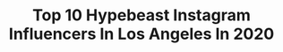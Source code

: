 ---
title: Top 10 Hypebeast Instagram Influencers In Los Angeles In 2020
description: >-
  Find top hypebeast Instagram influencers in Los Angeles in 2020. Most popular hashtags: #fashion #losangeles #hypebeast #ootd.
platform: Instagram
profiles:
  - username: "samanthacaudle9"
    fullname: >-
      DANCER CHOREOGRAPHER YOUTUBER
    location: "United States"
    followers: 72360
    engagement: 678
    commentsToLikes: 0.019654
    avatar: "https://scontent-lga3-1.cdninstagram.com/v/t51.2885-19/s320x320/69116895_375699093383235_6081894104562663424_n.jpg?_nc_ht=scontent-lga3-1.cdninstagram.com&_nc_ohc=Ng2T4dlPoLMAX_drCyo&oh=47e7fa2e5ccc327b8bca9754c66bd9d3&oe=5EBB9D07"
    verified: false
    hashtags: "#hype, #twerking, #roddyricch, #dancehall"
  - username: "_j.squared"
    fullname: >-
      Jordan Jimenez
    location: "United States"
    followers: 8048
    engagement: 909
    commentsToLikes: 0.027925
    avatar: "https://scontent-lhr8-1.cdninstagram.com/v/t51.2885-19/s320x320/43817794_279187736265017_2309953808312041472_n.jpg?_nc_ht=scontent-lhr8-1.cdninstagram.com&_nc_ohc=culucYF6tfYAX9r-Vgh&oh=17975362361fff781fa14067dba0583d&oe=5EBCE926"
    verified: false
    hashtags: "#complex, #streetphotography, #sports, #rap"
  - username: "blotch"
    fullname: >-
      Chris Theodoropoulos
    location: "United States"
    followers: 25007
    engagement: 766
    commentsToLikes: 0.017546
    avatar: "https://scontent-lhr8-1.cdninstagram.com/v/t51.2885-19/s320x320/15057160_1127060127389194_4206449763786162176_a.jpg?_nc_ht=scontent-lhr8-1.cdninstagram.com&_nc_ohc=k6z2bsznqegAX9tkm6I&oh=4bd94e3fe95e02f181d5ef3926b95673&oe=5EB94FF8"
    verified: false
    hashtags: "#way2ill, #agameoftones, #vol10k, #createcommune"
  - username: "ninedash"
    fullname: >-
      Daniel♌
    location: "United States"
    followers: 23370
    engagement: 785
    commentsToLikes: 0.101760
    avatar: "https://scontent-lhr8-1.cdninstagram.com/v/t51.2885-19/s320x320/87217165_193494778419864_6666339252608958464_n.jpg?_nc_ht=scontent-lhr8-1.cdninstagram.com&_nc_ohc=N9S6jkjL26kAX-XYR45&oh=2c9846bf6e1789603eab03bf0078b682&oe=5EBBA121"
    verified: false
    hashtags: "#2020vision, #23, #21"
  - username: "kidboogie_official"
    fullname: >-
      𝔎𝔦𝔡𝔅𝔬𝔬𝔤𝔦𝔢/𝔇𝔞𝔫𝔠𝔢𝔯/𝔐𝔲𝔰𝔦𝔠𝔦𝔞𝔫
    location: "United States"
    followers: 126902
    engagement: 130
    commentsToLikes: 0.021736
    avatar: "https://scontent-amt2-1.cdninstagram.com/v/t51.2885-19/s320x320/47042264_219165775672616_4574163122545229824_n.jpg?_nc_ht=scontent-amt2-1.cdninstagram.com&_nc_ohc=JfxvpaUKYk4AX9KACR-&oh=7854907c7ac23c66674ae3b70a5b4bba&oe=5EB4ABF2"
    verified: false
    hashtags: "#teach, #tutorials, #vibes, #animation"
  - username: "beasteater"
    fullname: >-
      XXXXX
    location: "United States"
    followers: 467036
    engagement: 1024
    commentsToLikes: 0.029732
    avatar: "https://scontent-lhr8-1.cdninstagram.com/v/t51.2885-19/s320x320/81221438_1178833642322929_6681752064873201664_n.jpg?_nc_ht=scontent-lhr8-1.cdninstagram.com&_nc_ohc=J44PxgEHQoEAX8niMI4&oh=5de18b568b59993368d33fb2fd0c8a93&oe=5EBB3B9D"
    verified: false
    hashtags: "#couplesofinstagram, #collegestudents, #fashion, #photoshoot"
  - username: "jessycablood"
    fullname: >-
      Jessyca Blood
    location: "United States"
    followers: 5543
    engagement: 717
    commentsToLikes: 0.040715
    avatar: "https://scontent-ams4-1.cdninstagram.com/v/t51.2885-19/s320x320/20686466_156882611530280_3153123053215416320_a.jpg?_nc_ht=scontent-ams4-1.cdninstagram.com&_nc_ohc=f_ewjBLsMdkAX8vmroF&oh=1c24de02ec0aedeaa18b2bddfb65f656&oe=5EB62E04"
    verified: false
    hashtags: "#papercranes, #sneakerhead, #scenic, #cobra"
  - username: "kvvadwo"
    fullname: >-
      Kvvαdwo Οβeng
    location: "United States"
    followers: 17851
    engagement: 778
    commentsToLikes: 0.028802
    avatar: "https://scontent-ams4-1.cdninstagram.com/v/t51.2885-19/s320x320/87652998_173913290723257_318351252381499392_n.jpg?_nc_ht=scontent-ams4-1.cdninstagram.com&_nc_ohc=Eh4SW-p2UqgAX9_n8ba&oh=abd5d0b7072d874489df44728726dddb&oe=5EBA5981"
    verified: false
    hashtags: "#storyteller, #hypebeast, #heimlichmaneuver, #art"
  - username: "atikhunk"
    fullname: >-
      atikhun
    location: "United States"
    followers: 12132
    engagement: 1528
    commentsToLikes: 0.087035
    avatar: "https://scontent-ams4-1.cdninstagram.com/v/t51.2885-19/s150x150/87566670_1467177213437339_1622654136375836672_n.jpg?_nc_ht=scontent-ams4-1.cdninstagram.com&_nc_ohc=j-tGrpBQ0WQAX9bZOC6&oh=07b73d13897e56af192a9f05b43dd8f5&oe=5EBA5483"
    verified: false
    hashtags: "#fashion, #smallgestures, #artistcheck, #styletips"
  - username: "matchapazzi"
    fullname: >-
      Armando Cepeda
    location: "United States"
    followers: 3385
    engagement: 3858
    commentsToLikes: 0.062610
    avatar: "https://scontent-ams4-1.cdninstagram.com/v/t51.2885-19/s320x320/56702430_613899419102917_4054012561178230784_n.jpg?_nc_ht=scontent-ams4-1.cdninstagram.com&_nc_ohc=zKpzqA4nlLIAX-8vwCx&oh=0445ef156d92f21c3ed772eed4d29cc3&oe=5EB81C63"
    verified: false
    hashtags: "#photographer, #kawaiigirl, #momoland, #se"
---